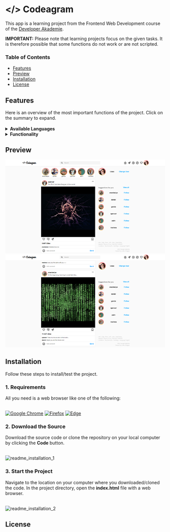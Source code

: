 <h1>&lt/&gt Codeagram</h1>

This app is a learning project from the Frontend Web Development course of the <a href="https://developerakademie.com/">Developer Akademie</a>. 

<b>IMPORTANT:</b> Please note that learning projects focus on the given tasks. It is therefore possible that some functions do not work or are not scripted.
<h3>Table of Contents</h3>

- <a href="#features">Features</a>
- <a href="#preview">Preview</a>
- <a href="#installation">Installation</a>
- <a href="#license">License</a>

<h2 id="features">Features</h2>
Here is an overview of the most important functions of the project. Click on the summary to expand.<br>

<br>
<details><summary><b>Available Languages</b></summary>
  
:heavy_check_mark: English <br>
  
</details>

<details><summary><b>Functionality</b></summary>
  
:heavy_check_mark: Comments can be added to the posts <br>
:heavy_check_mark: Responsive Webdesign <br>
  
</details>

<h2 id="preview">Preview</h2>

![This is an image](/img/preview/main_preview.png)
![This is an image](/img/preview/posts_preview.png)


<h2 id="installation">Installation</h2>
Follow these steps to install/test the project.

<h3 id="requirements">1. Requirements</h3>
All you need is a web browser like one of the following:
<br>
<br>

<a href="https://www.google.com/chrome/">![Google Chrome](https://img.shields.io/badge/Google%20Chrome-4285F4?style=for-the-badge&logo=GoogleChrome&logoColor=white)</a>
<a href="https://www.mozilla.org/en-US/firefox/new/">![Firefox](https://img.shields.io/badge/Firefox-FF7139?style=for-the-badge&logo=Firefox-Browser&logoColor=white)</a>
<a href="https://www.microsoft.com/en-US/edge">![Edge](https://img.shields.io/badge/Edge-0078D7?style=for-the-badge&logo=Microsoft-edge&logoColor=white)</a>


<h3>2. Download the Source</h3>
Download the source code or clone the repository on your local computer by clicking the <b>Code</b> button.
<br>
<br>

![readme_installation_1](https://user-images.githubusercontent.com/55922592/161735913-9de1b046-0a0c-448b-80fa-145ee904d8ab.png)


<h3>3. Start the Project</h3>
Navigate to the location on your computer where you downloaded/cloned the code. In the project directory, open the <b>index.html</b> file with a web browser.
<br>
<br>

![readme_installation_2](https://user-images.githubusercontent.com/55922592/161733187-a9ca556c-d21e-4f74-b96d-015082da85d5.png)

<h2 id="license">License</h2>
